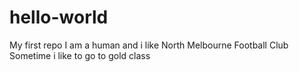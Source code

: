 # hello-world
My first repo
I am a human and i like North Melbourne Football Club
Sometime i like to go to gold class
